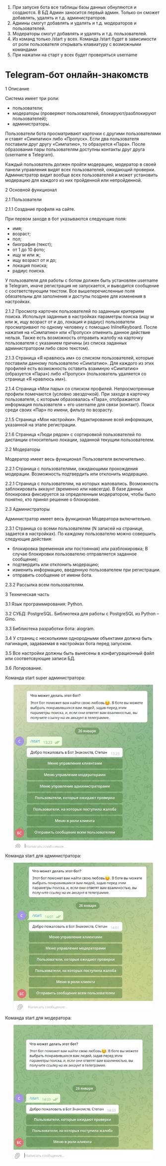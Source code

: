1. При запуске бота все таблицы базы данных обнуляются и создаются. В БД Админ заносится первый админ.
Только он сможет добавлять, удалять и т.д. администраторов.
2. Админы смогут добавлять и удалять и т.д. модераторов и пользователей.
3. Модераторы смогут добавлять и удалять и т.д. пользователей.
4. Из команд только /start у всех.
Команда /start будет в зависимости от роли пользователя открывать клавиатуру с возможными командами
5. При нажатии на старт у всех будет проверяться username 



Telegram-бот онлайн-знакомств
=========================================


1 Описание

Система имеет три роли:
- пользователи;
- модераторы (проверяют пользователей, блокируют/разблокируют пользователей);
- администраторы.

Пользователи бота просматривают карточки с другими пользователями и ставят «Симпатию» либо «Пропуск». Если два 
пользователя поставили друг другу «Симпатию», то образуется «Пара». После образования пары пользователям доступны 
контакты друг друга (username в Telegram). 

Каждый пользователь должен пройти модерацию, модератор в своей панели управления видят всех пользователей, ожидающий 
проверки. Администратор видит вообще всех пользователей и может установить модерацию для каждого из них пройденной или 
непройденной.


2 Основной функционал

2.1 Пользователи

2.1.1 Создание профиля на сайте. 

При первом заходе в бот указываются следующие поля:
- имя;
- возраст;
- пол;
- биография (текст);
- от 1 до 10 фото;
- ищу м или ж;
- ищу возраст от и до;
- локация поиска;
- радиус поиска.

У пользователя для работы с ботом должен быть установлен username в Telegram, иначе регистрация не запускается, и 
выводится сообщение с соответствующим текстом. Все вышеперечисленные поля обязательны для заполнения и доступы позднее 
для изменения в настройках.

2.1.2 Просмотр карточек пользователей по заданным критериям поиска.
Используя заданные в настройках параметры поиска (ищу м или ж, ищу возраст от и до, локация и радиус) пользователи 
просматривают по одному человеку с помощью InlineKeyboard. После нажатия на «Симпатию» или «Пропуск» отменить данное 
действие нельзя. Также есть возможность отправить жалобу на карточку пользователя с указанием причины (из списка 
заданных администратором либо свою текстом).

2.1.3 Страница «Я нравлюсь им» со списком пользователей, которые поставили данному пользователю «Симпатию». 
Для каждого из этих профилей есть возможность оставить взаимную «Симпатию» (образуется «Пара») либо «Пропуск» 
(пользователь удаляется со странице «Я нравлюсь им»).

2.1.4 Страница «Мои пары» со списком профилей. Непросмотренные профили помечаются (условно звездочкой). При заходе в 
карточку пользователя, с которым образовалась «Пара», отображается информация пользователя + его username для связи 
(контакт). Поиск среди своих «Пар» по имени, фильтр по возрасту.

2.1.5 Страница «Мои настройки». Редактирование всей информации, указанной на этапе регистрации.

2.1.6 Страница «Люди рядом» с сортировкой пользователей по дистанции относительно локации, заданной текущим 
пользователем.

2.2 Модераторы

Модератор имеет весь функционал Пользователя включительно.

2.2.1 Страница  с пользователями, ожидающими прохождения модерации. Возможность подтвердить или отклонить модерацию.

2.2.1 Страница с пользователям, на которых жаловались. Возможность заблокировать аккаунт (временно или навсегда). 
В базе данных блокировка фиксируется за определенным модератором, чтобы было понятно, кто принял решение о блокировке.

2.3 Администраторы

Администратор имеет весь функционал Модератора включительно.

2.3.1 Страница со всеми пользователям (N записей на странице, задается в настройках). По каждому пользователю можно 
совершить следующие действия:
- блокировка (временная или постоянная) или разблокировка; В случае блокировки пользователю отправляется заданное сообщение;
- подтвердить или отклонить модерацию;
- изменить информацию, введенную пользователем при регистрации.
- отправить сообщение от имени бота.

2.3.2 Рассылка всем пользователям.


3 Техническая часть

3.1 Язык программирования: Python.

3.2 СУБД: PostgreSQL. Библиотека для работы с PostgreSQL из Python – Gino.

3.3 Библиотека разработки бота: aiogram.

3.4 У страниц с несколькими однородными объектами должна быть пагинация, задаваемая в настройках бота перед запуском.

3.5 Все настройки должны быть вынесены в конфигурационный файл или соответсвующие записи БД.

3.6 Логирование.


Команда start super администратора:
<p align="center">
  <img src="https://github.com/zorokonStepan/telegramm_dating_bot/raw/main/img_git/start_superadmin.png" width="450" 
title="start_superadmin.png">
</p>

Команда start для администратора:
<p align="center">
  <img src="https://github.com/zorokonStepan/telegramm_dating_bot/raw/main/img_git/start_admin.png" width="450" 
title="start_admin.png">
</p>

Команда start для модератора:
<p align="center">
  <img src="https://github.com/zorokonStepan/telegramm_dating_bot/raw/main/img_git/start_moderator.png" width="450" 
title="start_moderator.png">
</p>